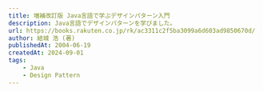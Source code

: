 ```yaml
---
title: 増補改訂版 Java言語で学ぶデザインパターン入門
description: Java言語でデザインパターンを学びました。
url: https://books.rakuten.co.jp/rk/ac3311c2f5ba3099a6d603ad9850670d/
author: 結城 浩 (著)
publishedAt: 2004-06-19
createdAt: 2024-09-01
tags: 
    - Java
    - Design Pattern
---
```

